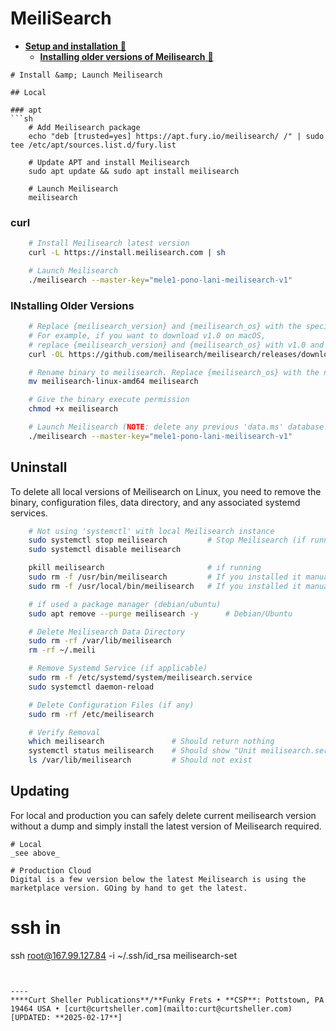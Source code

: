 # MeiliSearch

- [**Setup and installation** &#128279;](https://www.meilisearch.com/docs/learn/self_hosted/getting_started_with_self_hosted_meilisearch)
    - [**Installing older versions of Meilisearch** &#128279;](https://www.meilisearch.com/docs/learn/self_hosted/install_meilisearch_locally#installing-older-versions-of-meilisearch)

```
# Install &amp; Launch Meilisearch

## Local

### apt
```sh
    # Add Meilisearch package
    echo "deb [trusted=yes] https://apt.fury.io/meilisearch/ /" | sudo tee /etc/apt/sources.list.d/fury.list

    # Update APT and install Meilisearch
    sudo apt update && sudo apt install meilisearch

    # Launch Meilisearch
    meilisearch
```


### curl
```sh
    # Install Meilisearch latest version
    curl -L https://install.meilisearch.com | sh

    # Launch Meilisearch
    ./meilisearch --master-key="mele1-pono-lani-meilisearch-v1"
```

### INstalling Older Versions
```sh
    # Replace {meilisearch_version} and {meilisearch_os} with the specific version and OS you want to download
    # For example, if you want to download v1.0 on macOS,
    # replace {meilisearch_version} and {meilisearch_os} with v1.0 and meilisearch-macos-amd64 respectively
    curl -OL https://github.com/meilisearch/meilisearch/releases/download/v1.1.0/meilisearch-linux-amd64

    # Rename binary to meilisearch. Replace {meilisearch_os} with the name of the downloaded binary
    mv meilisearch-linux-amd64 meilisearch

    # Give the binary execute permission
    chmod +x meilisearch

    # Launch Meilisearch (NOTE: delete any previous 'data.ms' database.)
    ./meilisearch --master-key="mele1-pono-lani-meilisearch-v1"
```
## Uninstall
To delete all local versions of Meilisearch on Linux, you need to remove the binary, configuration files, data directory, and any associated systemd services.

````sh
    # Not using 'systemctl' with local Meilisearch instance
    sudo systemctl stop meilisearch         # Stop Meilisearch (if running)
    sudo systemctl disable meilisearch

    pkill meilisearch                       # if running
    sudo rm -f /usr/bin/meilisearch         # If you installed it manually (curl)
    sudo rm -f /usr/local/bin/meilisearch   # If you installed it manually (curl)

    # if used a package manager (debian/ubuntu)
    sudo apt remove --purge meilisearch -y      # Debian/Ubuntu

    # Delete Meilisearch Data Directory
    sudo rm -rf /var/lib/meilisearch
    rm -rf ~/.meili

    # Remove Systemd Service (if applicable)
    sudo rm -f /etc/systemd/system/meilisearch.service
    sudo systemctl daemon-reload

    # Delete Configuration Files (if any)
    sudo rm -rf /etc/meilisearch

    # Verify Removal
    which meilisearch               # Should return nothing
    systemctl status meilisearch    # Should show "Unit meilisearch.service could not be found."
    ls /var/lib/meilisearch         # Should not exist

````

## Updating

 For local and production you can safely delete current meilisearch version without a dump and simply install the latest version of Meilisearch required.

 ```
# Local
_see above_

 # Production Cloud
 Digital is a few version below the latest Meilisearch is using the marketplace version. GOing by hand to get the latest.

```
# ssh in
ssh root@167.99.127.84 -i ~/.ssh/id_rsa
meilisearch-set
```


----
****Curt Sheller Publications**/**Funky Frets • **CSP**: Pottstown, PA 19464 USA • [curt@curtsheller.com](mailto:curt@curtsheller.com) [UPDATED: **2025-02-17**]

